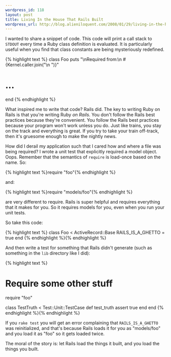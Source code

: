 ```yaml
--- 
wordpress_id: 118
layout: post
title: Living In the House That Rails Built
wordpress_url: http://blog.alieniloquent.com/2008/01/29/living-in-the-house-that-rails-built/
---
```

I wanted to share a snippet of code. This code will print a call stack to <code>STDOUT</code> every time a Ruby class definition is evaluated. It is particularly useful when you find that class constants are being mysteriously redefined.

{% highlight text %}
class Foo
  puts "\nRequired from:\n  #{Kernel.caller.join("\n  ")}"
  # ... 
end
{% endhighlight %}

What inspired me to write that code? Rails did. The key to writing Ruby on Rails is that you're writing Ruby <em>on Rails</em>. You don't follow the Rails best practices because they're convenient. You follow the Rails best practices because your program won't work unless you do. Just like trains, you stay on the track and everything is great. If you try to take your train off-track, then it's gruesome enough to make the nightly news.

How did I derail my application such that I cared how and where a file was being required? I wrote a unit test that explicitly required a model object. Oops. Remember that the semantics of <code>require</code> is load-once based on the name. So:

{% highlight text %}require "foo"{% endhighlight %}

and:

{% highlight text %}require "models/foo"{% endhighlight %}

are very different to require. Rails is super helpful and requires everything that it makes for you. So it requires models for you, even when you run your unit tests.

So take this code:

{% highlight text %}
class Foo < ActiveRecord::Base
  RAILS_IS_A_GHETTO = true
end
{% endhighlight %}{% endhighlight %}

And then write a test for something that Rails didn't generate (such as something in the <code>lib</code> directory like I did):

{% highlight text %}
# Require some other stuff
require "foo"

class TestTruth < Test::Unit::TestCase
  def test_truth
    assert true
  end
end
{% endhighlight %}{% endhighlight %}

If you <code>rake test</code> you will get an error complaining that <code>RAILS_IS_A_GHETTO</code> was reinitialized, and that's because Rails loads it for you as "models/foo" and you load it as "foo" so it gets loaded twice.

The moral of the story is: let Rails load the things it built, and you load the things you built.
